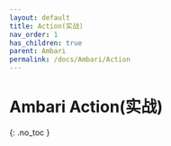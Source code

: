 ```yaml
---
layout: default
title: Action(实战)
nav_order: 1
has_children: true
parent: Ambari
permalink: /docs/Ambari/Action
---
```


# Ambari Action(实战)
{: .no_toc }

